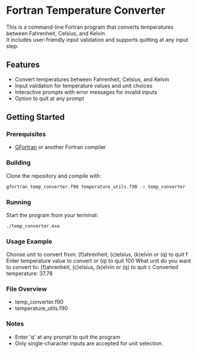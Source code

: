 # Fortran Temperature Converter

This is a command-line Fortran program that converts temperatures between Fahrenheit, Celsius, and Kelvin.  
It includes user-friendly input validation and supports quitting at any input step.

## Features

- Convert temperatures between Fahrenheit, Celsius, and Kelvin
- Input validation for temperature values and unit choices
- Interactive prompts with error messages for invalid inputs
- Option to quit at any prompt

## Getting Started

### Prerequisites

- [GFortran](https://gcc.gnu.org/fortran/) or another Fortran compiler

### Building

Clone the repository and compile with:

```bash
gfortran temp_converter.f90 temperature_utils.f90 -o temp_converter
```

### Running

Start the program from your terminal:

```bash
./temp_converter.exe
```

### Usage Example

Choose unit to convert from: (f)ahrenheit, (c)elsius, (k)elvin or (q) to quit
f
Enter temperature value to convert or (q) to quit
100
What unit do you want to convert to: (f)ahrenheit, (c)elsius, (k)elvin or (q) to quit
c
Converted temperature:   37.78

### File Overview

- temp_converter.f90
- temperature_utils.f90

### Notes

- Enter 'q' at any prompt to quit the program
- Only single-character inputs are accepted for unit selection.
